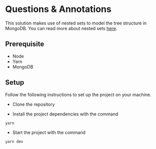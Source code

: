 # Questions & Annotations

This solution makes use of nested sets to model the tree structure in MongoDB.
You can read more about nested sets [here](https://docs.mongodb.com/manual/tutorial/model-tree-structures-with-nested-sets/).

## Prerequisite

* Node
* Yarn
* MongoDB

## Setup

Follow the following instructions to set up the project on your machine.

* Clone the repository

* Install the project dependencies with the command

```sh
yarn
```

* Start the project with the command

```sh
yarn dev
```